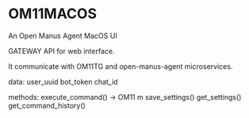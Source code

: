 # OM11MACOS
An Open Manus Agent MacOS UI

GATEWAY API for web interface.

It communicate with OM11TG and open-manus-agent microservices.

data:
user_uuid
bot_token
chat_id

methods:
execute_command() -> OM11 m
save_settings()
get_settings()
get_command_history()










